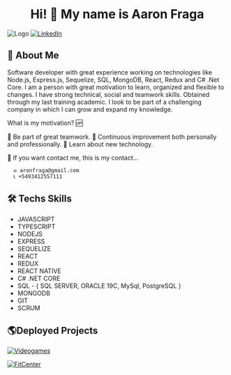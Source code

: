 <h1 align="center">Hi! 👋 My name is Aaron Fraga</h1>

![Logo](https://i0.wp.com/wanderin.dev/wp-content/uploads/2019/12/crop-0-0-1170-390-0-about-cover.png?fit=1170%2C390&ssl=1)
[![LinkedIn](https://img.shields.io/badge/LinkedIn-AronFraga-blue)](https://www.linkedin.com/in/aaron-fraga-4036a8244)

## 🚀 About Me
Software developer with great experience working on technologies like Node.js, Express.js, Sequelize, SQL, MongoDB, React, Redux and C# .Net Core. I am a person with great motivation to learn, organized and flexible to changes.  I have strong technical, social and teamwork skills. Obtained through my last training academic. I look to be part of a challenging company in which I can grow and expand my knowledge.

What is my motivation? 🆙

   📌 Be part of great teamwork.
   📌 Continuous improvement both personally and professionally. 
   📌 Learn about new technology. 

👋 If you want contact me, this is my contact...

      ✉️ aronfraga@gmail.com
      📞 +5493412557111

## 🛠 Techs Skills
- JAVASCRIPT
- TYPESCRIPT
- NODEJS
- EXPRESS
- SEQUELIZE
- REACT
- REDUX
- REACT NATIVE
- C# .NET CORE
- SQL - { SQL SERVER, ORACLE 19C, MySql, PostgreSQL }
- MONGODB
- GIT
- SCRUM

## 🌎Deployed Projects

[![Videogames](https://img.shields.io/badge/Project-Videogames-blueviolet)](https://main.d3stec1pzh5mx.amplifyapp.com/)

[![FitCenter](https://img.shields.io/badge/Project-Fit--Center-yellow)](https://app-gym-frontend.vercel.app/)
